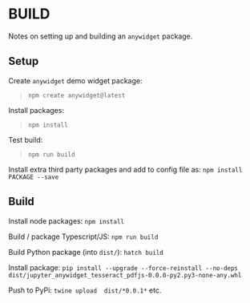 # BUILD

Notes on setting up and building an `anywidget` package.

## Setup

Create `anywidget` demo widget package:

> `npm create anywidget@latest`

Install packages:

> `npm install`

Test build:

> `npm run build`

Install extra third party packages and add to config file as: `npm install PACKAGE --save`

## Build

Install node packages: `npm install`

Build / package Typescript/JS: `npm run build`

Build Python package (into `dist/`): `hatch build`

Install package: `pip install --upgrade --force-reinstall --no-deps dist/jupyter_anywidget_tesseract_pdfjs-0.0.0-py2.py3-none-any.whl`

Push to PyPi: `twine upload  dist/*0.0.1*` etc.
